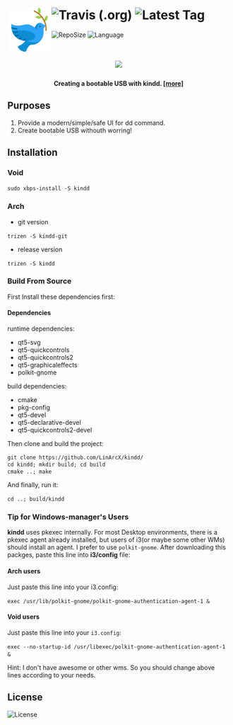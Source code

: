 # [<img src="assets/appconf/kindd.svg" align="left" width="100"/>](assets/appconf/kindd.svg) ![Travis (.org)](https://img.shields.io/travis/LinArcX/kindd) ![Latest Tag](https://img.shields.io/github/tag/LinArcX/kindd.svg?colorB=green)
![RepoSize](https://img.shields.io/github/repo-size/LinArcX/kindd.svg) ![Language](https://img.shields.io/github/languages/top/LinArcX/kindd.svg)

<h1 align="center">
    <a href="https://gist.githubusercontent.com/LinArcX/4dde221ebf32b852586c65ecffdaa67f/raw/5846037655687b2e16f733eff2ca593fbce108f4/process.png"><img src="https://gist.githubusercontent.com/LinArcX/4dde221ebf32b852586c65ecffdaa67f/raw/5846037655687b2e16f733eff2ca593fbce108f4/process.png"></a>
    <br/>
    <h4 align="center">Creating a bootable USB with kindd. <a href="https://github.com/LinArcX/kindd/issues/10">[more]</a></h4>
</h1>

## Purposes
1. Provide a modern/simple/safe UI for dd command.
2. Create bootable USB withouth worring!

## Installation
### Void
`sudo xbps-install -S kindd`

### Arch
- git version

`trizen -S kindd-git`

- release version

`trizen -S kindd`

### Build From Source
First Install these dependencies first:

#### Dependencies
runtime dependencies:
- qt5-svg
- qt5-quickcontrols
- qt5-quickcontrols2
- qt5-graphicaleffects
- polkit-gnome

build dependencies:
- cmake
- pkg-config
- qt5-devel
- qt5-declarative-devel
- qt5-quickcontrols2-devel

Then clone and build the project:

```
git clone https://github.com/LinArcX/kindd/
cd kindd; mkdir build; cd build
cmake ..; make
```

And finally, run it:

`cd ..; build/kindd`

### Tip for Windows-manager's Users
**kindd** uses pkexec internally. For most Desktop environments, there is a pkexec agent already installed, but users of i3(or maybe some other WMs) should install an agent. I prefer to use `polkit-gnome`. After downloading this packges, paste this line into __i3/config__ file:

#### Arch users
Just paste this line into your i3.config:

`exec /usr/lib/polkit-gnome/polkit-gnome-authentication-agent-1 &`

#### Void users
Just paste this line into your `i3.config`:

`exec --no-startup-id /usr/libexec/polkit-gnome-authentication-agent-1 &`

Hint: I don't have awesome or other wms. So you should change above lines according to your needs.

## License
![License](https://img.shields.io/github/license/LinArcX/kindd.svg)
